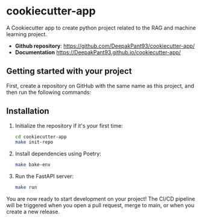 # cookiecutter-app

A Cookiecutter app to create python project related to the RAG and machine learning project.

-   **Github repository**: <https://github.com/DeepakPant93/cookiecutter-app/>
-   **Documentation** <https://DeepakPant93.github.io/cookiecutter-app/>

## Getting started with your project

First, create a repository on GitHub with the same name as this project, and then run the following commands:

## Installation

1. Initialize the repository if it's your first time:

    ```bash
    cd cookiecutter-app
    make init-repo
    ```

2. Install dependencies using Poetry:

    ```bash
    make bake-env
    ```

3. Run the FastAPI server:

    ```bash
    make run
    ```

You are now ready to start development on your project!
The CI/CD pipeline will be triggered when you open a pull request, merge to main, or when you create a new release.
